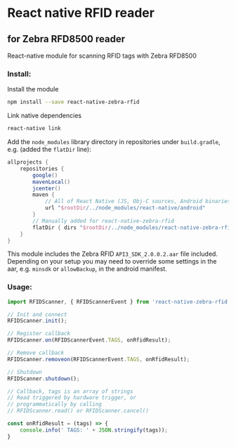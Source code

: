 
# React native RFID reader 

## for Zebra RFD8500 reader

React-native module for scanning RFID tags with Zebra RFD8500

### Install:
Install the module
```bash
npm install --save react-native-zebra-rfid
```

Link native dependencies

```bash
react-native link
```


Add the `node_modules` library directory in repositories under `build.gradle`, e.g. (added the `flatDir` line):


```groovy
allprojects {
	repositories {
        google()
        mavenLocal()
        jcenter()
        maven {
            // All of React Native (JS, Obj-C sources, Android binaries) is installed from npm
            url "$rootDir/../node_modules/react-native/android"
        }
        // Manually added for react-native-zebra-rfid
        flatDir { dirs "$rootDir/../node_modules/react-native-zebra-rfid/android/libs" }
    }
}
```

This module includes the Zebra RFID `API3_SDK_2.0.0.2.aar` file included. Depending on your setup you may need to override some settings in the aar, e.g. `minsdk` or `allowBackup`, in the android manifest.

### Usage:

```javascript
import RFIDScanner, { RFIDScannerEvent } from 'react-native-zebra-rfid';

// Init and connect
RFIDScanner.init();

// Register callback
RFIDScanner.on(RFIDScannerEvent.TAGS, onRfidResult);

// Remove callback
RFIDScanner.removeon(RFIDScannerEvent.TAGS, onRfidResult);

// Shutdown
RFIDScanner.shutdown();

// Callback, tags is an array of strings
// Read triggered by hardware trigger, or 
// programmatically by calling
// RFIDScanner.read() or RFIDScanner.cancel()

const onRfidResult = (tags) => {
    console.info(' TAGS: ' + JSON.stringify(tags));
}
```

